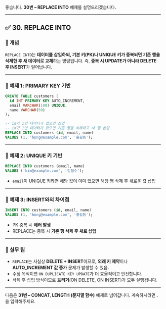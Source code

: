 좋습니다.
**30번 – REPLACE INTO** 예제를 설명드리겠습니다.

---

## ✅ 30. REPLACE INTO

### 📌 개념

`REPLACE INTO`는 **데이터를 삽입하되, 기본 키(PK)나 UNIQUE 키가 중복되면 기존 행을 삭제한 후 새 데이터로 교체**하는 명령입니다.
즉, **중복 시 UPDATE가 아니라 DELETE 후 INSERT**가 일어납니다.

---

### 📄 예제 1: PRIMARY KEY 기반

```sql
CREATE TABLE customers (
  id INT PRIMARY KEY AUTO_INCREMENT,
  email VARCHAR(100) UNIQUE,
  name VARCHAR(50)
);

-- id가 1인 데이터가 없으면 삽입
-- id가 1인 데이터가 있으면 기존 행을 삭제하고 새 행 삽입
REPLACE INTO customers (id, email, name)
VALUES (1, 'hong@example.com', '홍길동');
```

---

### 📄 예제 2: UNIQUE 키 기반

```sql
REPLACE INTO customers (email, name)
VALUES ('kim@example.com', '김철수');
```

* `email`이 UNIQUE 키라면 해당 값이 이미 있으면 해당 행 삭제 후 새로운 값 삽입

---

### 📄 예제 3: INSERT와의 차이점

```sql
INSERT INTO customers (id, email, name)
VALUES (1, 'hong@example.com', '홍길동');
```

* PK 중복 시 **에러 발생**
* REPLACE는 중복 시 **기존 행 삭제 후 새로 삽입**

---

### 🧠 실무 팁

* `REPLACE`는 사실상 **DELETE + INSERT**이므로, **외래 키 제약**이나 **AUTO\_INCREMENT 값 증가** 문제가 발생할 수 있음.
* 수정 목적이면 `ON DUPLICATE KEY UPDATE`가 더 효율적이고 안전합니다.
* 삭제 후 삽입 방식이므로 **트리거**(ON DELETE, ON INSERT)가 모두 실행됩니다.

---

다음은 **31번 – CONCAT, LENGTH (문자열 함수)** 예제로 넘어갑니다.
계속하시려면 `.` 을 입력해주세요.
